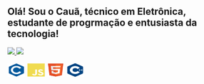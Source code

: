 ## Olá! Sou o Cauã, técnico em Eletrônica, estudante de progrmação e entusiasta da tecnologia!

<a href="https://github.com/cauamp/github-readme-stats" >
  <img width = 300vw src = "https://github-readme-stats.vercel.app/api?username=cauamp&show_icons=true&theme=dark">
</a>
<a href="https://github.com/cauamp/github-readme-stats" > 
    
  <img width = 300vw  src = "https://github-readme-stats.vercel.app/api/top-langs/?username=cauamp&show_icons=true&theme=dark">
</a>

<div style="display: inline_block"><br>
  <img align="center" alt="Caua-C" height="30" width="40" src="https://github.com/devicons/devicon/blob/master/icons/c/c-plain.svg">
  <img align="center" alt="Caua-Js" height="30" width="40" src="https://raw.githubusercontent.com/devicons/devicon/master/icons/javascript/javascript-plain.svg">
  <img align="center" alt="Caua-HTML" height="30" width="40" src="https://raw.githubusercontent.com/devicons/devicon/master/icons/html5/html5-original.svg">
  <img align="center" alt="Caua-CSS" height="30" width="40" src="https://github.com/devicons/devicon/blob/master/icons/cplusplus/cplusplus-plain.svg">
</div>
